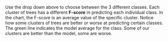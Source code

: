 <p class="text-font">
Use the drop down above to choose between the 3 different classes. Each cluster of trees has a different <b>F-score</b> in predicting each individual class. In the chart, the F-score is an average value of the specific cluster.  
Notice how some clusters of trees are better or worse at predicting certain classes. The green line indicates the model average for the class. Some of our clusters are better than the model, some are worse.